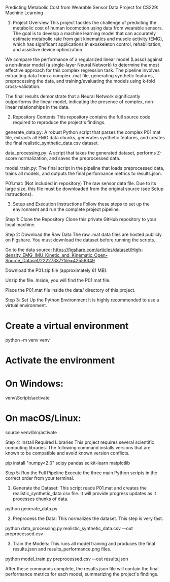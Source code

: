 Predicting Metabolic Cost from Wearable Sensor Data
Project for CS229: Machine Learning

1. Project Overview
This project tackles the challenge of predicting the metabolic cost of human locomotion using data from wearable sensors. The goal is to develop a machine learning model that can accurately estimate metabolic rate from gait kinematics and muscle activity (EMG), which has significant applications in exoskeleton control, rehabilitation, and assistive device optimization.

We compare the performance of a regularized linear model (Lasso) against a non-linear model (a single-layer Neural Network) to determine the most effective approach for this complex regression task. The pipeline involves extracting data from a complex .mat file, generating synthetic features, preprocessing the data, and training/evaluating the models using k-fold cross-validation.

The final results demonstrate that a Neural Network significantly outperforms the linear model, indicating the presence of complex, non-linear relationships in the data.

2. Repository Contents
This repository contains the full source code required to reproduce the project's findings.

generate_data.py: A robust Python script that parses the complex P01.mat file, extracts all EMG data chunks, generates synthetic features, and creates the final realistic_synthetic_data.csv dataset.

data_processing.py: A script that takes the generated dataset, performs Z-score normalization, and saves the preprocessed data.

model_train.py: The final script in the pipeline that loads preprocessed data, trains all models, and outputs the final performance metrics to results.json.

P01.mat: (Not included in repository) The raw sensor data file. Due to its large size, this file must be downloaded from the original source (see Setup instructions).

3. Setup and Execution Instructions
Follow these steps to set up the environment and run the complete project pipeline.

Step 1: Clone the Repository
Clone this private GitHub repository to your local machine.

Step 2: Download the Raw Data
The raw .mat data files are hosted publicly on Figshare. You must download the dataset before running the scripts.

Go to the data source: https://figshare.com/articles/dataset/High-density_EMG_IMU_Kinetic_and_Kinematic_Open-Source_Dataset/22227337?file=42558349

Download the P01.zip file (approximately 61 MB).

Unzip the file. Inside, you will find the P01.mat file.

Place the P01.mat file inside the data/ directory of this project.

Step 3: Set Up the Python Environment
It is highly recommended to use a virtual environment.

# Create a virtual environment
python -m venv venv

# Activate the environment
# On Windows:
venv\Scripts\activate
# On macOS/Linux:
source venv/bin/activate

Step 4: Install Required Libraries
This project requires several scientific computing libraries. The following command installs versions that are known to be compatible and avoid known version conflicts.

pip install "numpy<2.0" scipy pandas scikit-learn matplotlib

Step 5: Run the Full Pipeline
Execute the three main Python scripts in the correct order from your terminal.

1. Generate the Dataset:
This script reads P01.mat and creates the realistic_synthetic_data.csv file. It will provide progress updates as it processes chunks of data.

python generate_data.py

2. Preprocess the Data:
This normalizes the dataset. This step is very fast.

python data_processing.py realistic_synthetic_data.csv --out preprocessed.csv

3. Train the Models:
This runs all model training and produces the final results.json and results_performance.png files.

python model_train.py preprocessed.csv --out results.json

After these commands complete, the results.json file will contain the final performance metrics for each model, summarizing the project's findings.
